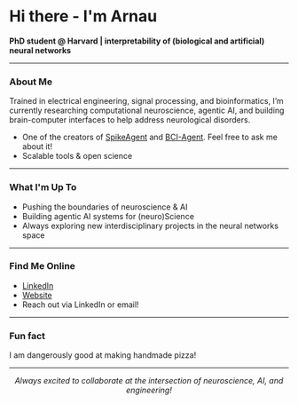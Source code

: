 # Hi there - I'm Arnau

**PhD student @ Harvard | interpretability of (biological and artificial) neural networks**

---

### About Me  
Trained in electrical engineering, signal processing, and bioinformatics, I’m currently researching computational neuroscience, agentic AI, and building brain-computer interfaces to help address neurological disorders.

- One of the creators of [SpikeAgent](https://github.com/LiuLab-Bioelectronics-Harvard/SpikeAgent) and [BCI-Agent](https://github.com/LiuLab-Bioelectronics-Harvard/BCI-Agent). Feel free to ask me about it!
- Scalable tools & open science

---

### What I'm Up To
- Pushing the boundaries of neuroscience & AI
- Building agentic AI systems for (neuro)Science
- Always exploring new interdisciplinary projects in the neural networks space

---

### Find Me Online
- [LinkedIn](https://www.linkedin.com/in/arnau-marin-llobet/)
- [Website](https://arnaumarin.github.io/)
- Reach out via LinkedIn or email!

---

### Fun fact  
I am dangerously good at making handmade pizza!

---

<p align="center"><i>Always excited to collaborate at the intersection of neuroscience, AI, and engineering!</i></p>
